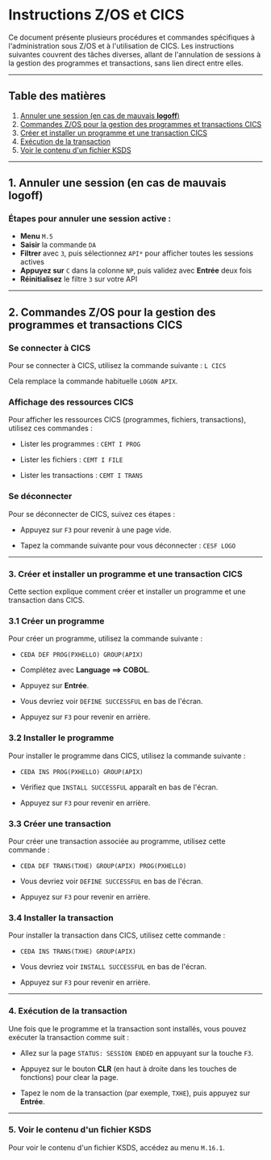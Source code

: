 # Instructions Z/OS et CICS

Ce document présente plusieurs procédures et commandes spécifiques à l'administration sous Z/OS et à l'utilisation de CICS. Les instructions suivantes couvrent des tâches diverses, allant de l'annulation de sessions à la gestion des programmes et transactions, sans lien direct entre elles.

---

## Table des matières

1. [Annuler une session (en cas de mauvais **logoff**)](#1-annuler-une-session-en-cas-de-mauvais-logoff)
2. [Commandes Z/OS pour la gestion des programmes et transactions CICS](#2-commandes-zos-pour-la-gestion-des-programmes-et-transactions-cics)
3. [Créer et installer un programme et une transaction CICS](#3-créer-et-installer-un-programme-et-une-transaction-cics)
4. [Exécution de la transaction](#4-exécution-de-la-transaction)
5. [Voir le contenu d'un fichier KSDS](#5-voir-le-contenu-dun-fichier-ksds)

---

## 1. Annuler une session (en cas de mauvais **logoff**)

### Étapes pour annuler une session active :

- **Menu** `M.5`
- **Saisir** la commande `DA`
- **Filtrer** avec `3`, puis sélectionnez `API*` pour afficher toutes les sessions actives
- **Appuyez sur** `C` dans la colonne `NP`, puis validez avec **Entrée** deux fois
- **Réinitialisez** le filtre `3` sur votre API

---

## 2. Commandes Z/OS pour la gestion des programmes et transactions CICS

### Se connecter à CICS

Pour se connecter à CICS, utilisez la commande suivante :
`L CICS`

Cela remplace la commande habituelle `LOGON APIX`.

### Affichage des ressources CICS

Pour afficher les ressources CICS (programmes, fichiers, transactions), utilisez ces commandes :

- Lister les programmes : `CEMT I PROG`

- Lister les fichiers : `CEMT I FILE`

- Lister les transactions : `CEMT I TRANS`

### Se déconnecter

Pour se déconnecter de CICS, suivez ces étapes :

  - Appuyez sur `F3` pour revenir à une page vide.

  - Tapez la commande suivante pour vous déconnecter : `CESF LOGO`

---

### 3. Créer et installer un programme et une transaction CICS

Cette section explique comment créer et installer un programme et une transaction dans CICS.

### 3.1 Créer un programme

Pour créer un programme, utilisez la commande suivante :

- `CEDA DEF PROG(PXHELLO) GROUP(APIX)`

- Complétez avec **Language ==> COBOL**.

- Appuyez sur **Entrée**.

- Vous devriez voir `DEFINE SUCCESSFUL` en bas de l'écran.

- Appuyez sur `F3` pour revenir en arrière.

### 3.2 Installer le programme

Pour installer le programme dans CICS, utilisez la commande suivante :

- `CEDA INS PROG(PXHELLO) GROUP(APIX)`

- Vérifiez que `INSTALL SUCCESSFUL` apparaît en bas de l'écran.

- Appuyez sur `F3` pour revenir en arrière.

### 3.3 Créer une transaction

Pour créer une transaction associée au programme, utilisez cette commande :

- `CEDA DEF TRANS(TXHE) GROUP(APIX) PROG(PXHELLO)`

- Vous devriez voir `DEFINE SUCCESSFUL` en bas de l'écran.

- Appuyez sur `F3` pour revenir en arrière.

### 3.4 Installer la transaction

Pour installer la transaction dans CICS, utilisez cette commande :

- `CEDA INS TRANS(TXHE) GROUP(APIX)`

- Vous devriez voir `INSTALL SUCCESSFUL` en bas de l'écran.

- Appuyez sur `F3` pour revenir en arrière.

---

### 4. Exécution de la transaction

Une fois que le programme et la transaction sont installés, vous pouvez exécuter la transaction comme suit :

- Allez sur la page `STATUS: SESSION ENDED` en appuyant sur la touche `F3`.

- Appuyez sur le bouton **CLR** (en haut à droite dans les touches de fonctions) pour clear la page.

- Tapez le nom de la transaction (par exemple, `TXHE`), puis appuyez sur **Entrée**.

---

### 5. Voir le contenu d'un fichier KSDS

Pour voir le contenu d'un fichier KSDS, accédez au menu `M.16.1`.
